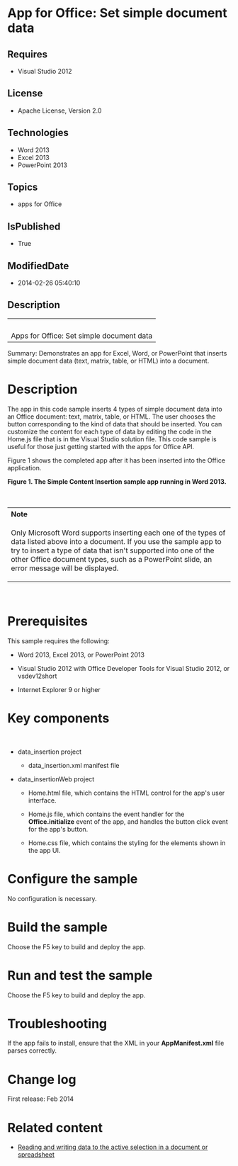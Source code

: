 # App for Office: Set simple document data
## Requires
* Visual Studio 2012
## License
* Apache License, Version 2.0
## Technologies
* Word 2013
* Excel 2013
* PowerPoint 2013
## Topics
* apps for Office
## IsPublished
* True
## ModifiedDate
* 2014-02-26 05:40:10
## Description

<div id="header">
<table id="bottomTable" cellspacing="0" cellpadding="0">
<tbody>
<tr id="headerTableRow1">
<td align="left"><span id="runningHeaderText">&nbsp;</span></td>
</tr>
<tr id="headerTableRow2">
<td align="left"><span id="nsrTitle">Apps for Office: Set simple document data</span></td>
</tr>
</tbody>
</table>
</div>
<div id="mainSection">
<div id="mainBody">
<div>
<p><span>Summary:</span> Demonstrates an app for Excel, Word, or PowerPoint that inserts simple document data (text, matrix, table, or HTML) into a document.</p>
</div>
<h1>Description</h1>
<div id="sectionSection0">
<p>The app in this code sample inserts 4 types of simple document data into an Office document: text, matrix, table, or HTML. The user chooses the button corresponding to the kind of data that should be inserted. You can customize the content for each type
 of data by editing the code in the Home.js file that is in the Visual Studio solution file. This code sample is useful for those just getting started with the apps for Office API.</p>
<p>Figure 1 shows the completed app after it has been inserted into the Office application.</p>
<strong></strong>
<div class="caption"><strong>Figure 1. The Simple Content Insertion sample app running in Word 2013.
</strong></div>
<strong></strong><br>
<img src="/site/view/file/108542/1/image.png" alt=""><br>
<br>
<div>
<table cellspacing="0" cellpadding="0" width="100%">
<tbody>
<tr>
<th align="left"><strong>Note</strong> </th>
</tr>
<tr>
<td>
<p>Only Microsoft Word supports inserting each one of the types of data listed above into a document. If you use the sample app to try to insert a type of data that isn't supported into one of the other Office document types, such as a PowerPoint slide, an
 error message will be displayed.</p>
</td>
</tr>
</tbody>
</table>
</div>
<p>&nbsp;</p>
</div>
<h1>Prerequisites</h1>
<div id="sectionSection1">
<p>This sample requires the following:</p>
<ul>
<li>
<p>Word 2013, Excel 2013, or PowerPoint 2013</p>
</li><li>
<p>Visual Studio 2012 with Office Developer Tools for Visual Studio 2012, or vsdev12short</p>
</li><li>
<p>Internet Explorer 9 or higher</p>
</li></ul>
</div>
<h1>Key components</h1>
<div id="sectionSection2">
<p>&nbsp;</p>
<ul>
<li>
<p>data_insertion project</p>
<ul>
<li>
<p>data_insertion.xml manifest file</p>
</li></ul>
</li><li>
<p>data_insertionWeb project</p>
<ul>
<li>
<p>Home.html file, which contains the HTML control for the app's user interface.</p>
</li><li>
<p>Home.js file, which contains the event handler for the <strong><span class="keyword">Office.initialize</span></strong> event of the app, and handles the button click event for the app's button.</p>
</li><li>
<p>Home.css file, which contains the styling for the elements shown in the app UI.</p>
</li></ul>
</li></ul>
</div>
<h1>Configure the sample</h1>
<div id="sectionSection3">
<p>No configuration is necessary.</p>
</div>
<h1>Build the sample</h1>
<div id="sectionSection4">
<p>Choose the F5 key to build and deploy the app.</p>
</div>
<h1>Run and test the sample</h1>
<div id="sectionSection5">
<p>Choose the F5 key to build and deploy the app.</p>
</div>
<h1>Troubleshooting</h1>
<div id="sectionSection6">
<p>If the app fails to install, ensure that the XML in your <strong>AppManifest.xml</strong> file parses correctly.</p>
</div>
<h1>Change log</h1>
<div id="sectionSection7">
<p>First release: Feb 2014</p>
</div>
<h1>Related content</h1>
<div id="sectionSection8">
<ul>
<li>
<p><a href="http://msdn.microsoft.com/en-us/library/office/apps/fp123513.aspx" target="_blank">Reading and writing data to the active selection in a document or spreadsheet</a></p>
</li></ul>
</div>
</div>
</div>
<p>&nbsp;</p>
